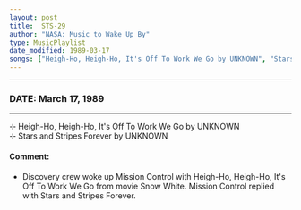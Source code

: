 ```yaml
---
layout: post
title:  STS-29
author: "NASA: Music to Wake Up By"
type: MusicPlaylist
date_modified: 1989-03-17
songs: ["Heigh-Ho, Heigh-Ho, It's Off To Work We Go by UNKNOWN", "Stars and Stripes Forever by UNKNOWN"]
---
```


----
### DATE: March 17, 1989
----
⊹ Heigh-Ho, Heigh-Ho, It's Off To Work We Go by UNKNOWN  &nbsp;<br />
⊹ Stars and Stripes Forever by UNKNOWN

#### Comment:
* Discovery crew woke up Mission Control with Heigh-Ho, Heigh-Ho, It's Off To Work We Go from movie Snow White. Mission Control replied with Stars and Stripes Forever.




<br/>
<center>
	<a target="_blank"
	   href="https://twitter.com/intent/tweet?hashtags=Space,NASA,Playlist,NASAWakeupCalls,SpaceProgram&text={{ page.author}}, '{{ page.songs.first }}' {{ page.title }}, {{ page.date | date: '%B %d, %Y' }}. {{ site.url }}{{ page.url }}&via=nasawakeupcalls"><i class="fab fa-twitter" alt="Tweet this page" style="font-size: 1.3em;"></i></a>
	&nbsp; 	<i class="fas fa-user-astronaut" style="font-size: 1.5em;"></i> &nbsp;
    <a id="custom_amazon_link"
       type="amzn" search="#"
       category="popular music">
    <i class="fab fa-amazon" style="font-size: 1.3em;"></i></a>
</center>

<!-- Randomly resolve an individual entry from a song array -->
<script src="/assets/javascript/seedrandom.min.js"></script>
<script>
  var wake_me_up = ["Heigh-Ho, Heigh-Ho, It's Off To Work We Go by UNKNOWN", "Stars and Stripes Forever by UNKNOWN"];
  var prng = new Math.seedrandom();
  function randomSong() {
    song = wake_me_up[Math.floor(Math.random() * wake_me_up.length)];
    var amazon_link = document.getElementById("custom_amazon_link");
    amazon_link.setAttribute("search", song);
  }
  window.onload = randomSong();
</script>
